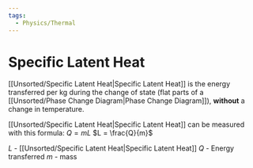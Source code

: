 ```yaml
---
tags:
  - Physics/Thermal
---
```

# Specific Latent Heat
[[Unsorted/Specific Latent Heat|Specific Latent Heat]] is the energy transferred per kg during the change of state (flat parts of a [[Unsorted/Phase Change Diagram|Phase Change Diagram]]), **without** a change in temperature.

[[Unsorted/Specific Latent Heat|Specific Latent Heat]] can be measured with this formula:
$Q = mL$
$L = \frac{Q}{m}$

$L$ - [[Unsorted/Specific Latent Heat|Specific Latent Heat]]
$Q$ - Energy transferred
$m$ - mass